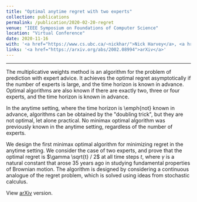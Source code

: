 ```yaml
---
title: "Optimal anytime regret with two experts"
collection: publications
permalink: /publication/2020-02-20-regret	
venue: "IEEE Symposium on Foundations of Computer Science"
location: "Virtual Conference"
date: 2020-11-16
with: '<a href="https://www.cs.ubc.ca/~nickhar/">Nick Harvey</a>, <a href="https://www.cs.ubc.ca/~cvliaw">Chris Liaw</a>, and <a href="https://www.math.ubc.ca/~perkins/perkins.html">Edwin Perkins</a>'
links: '<a href="https://arxiv.org/abs/2002.08994">arXiv</a>'
---
```


---


The multiplicative weights method is an algorithm for the problem of prediction with expert advice. It achieves the optimal regret asymptotically if the number of experts is large, and the time horizon is known in advance.
Optimal algorithms are also known if there are exactly two, three or four experts, and the time horizon is known in advance.

In the anytime setting, where the time horizon is \emph{not} known in advance, algorithms can be obtained by the "doubling trick", but they are not optimal, let alone practical.
No minimax optimal algorithm was previously known in the anytime setting, regardless of the number of experts.


We design the first minimax optimal algorithm for minimizing regret in the anytime setting.
We consider the case of two experts, and prove that the optimal regret is $\gamma \sqrt{t} / 2$ at all time steps $t$, where $\gamma$ is a natural constant that arose 35 years ago in studying fundamental properties of Brownian motion.
The algorithm is designed by considering a continuous analogue of the regret problem, which is solved using ideas from stochastic calculus.

View [arXiv](https://arxiv.org/abs/2002.08994) version.